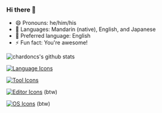 ### Hi there 👋

- 😄 Pronouns: he/him/his
- 🙊 Languages: Mandarin (native), English, and Japanese
- 🙊 Preferred language: English
- ⚡️ Fun fact: You're awesome!

![chardoncs's github stats](https://github-readme-stats.vercel.app/api?username=chardoncs&show_icons=true&bg_color=25,00132c,003247&text_color=e0f7fa&title_color=fce4ec&icon_color=f186c0)

[![Language Icons](https://skillicons.dev/icons?i=c,cpp,rust,go,js,ts,python,lua,julia,ruby,zig)](https://skillicons.dev)

[![Tool Icons](https://skillicons.dev/icons?i=pytorch,sklearn,opencv,nextjs,react,svelte,qt,npm,pnpm,yarn,bun,django,docker,nodejs,deno)](https://skillicons.dev)

[![Editor Icons](https://skillicons.dev/icons?i=neovim)](https://skillicons.dev)  (btw)

[![OS Icons](https://skillicons.dev/icons?i=arch)](https://skillicons.dev)  (btw)
